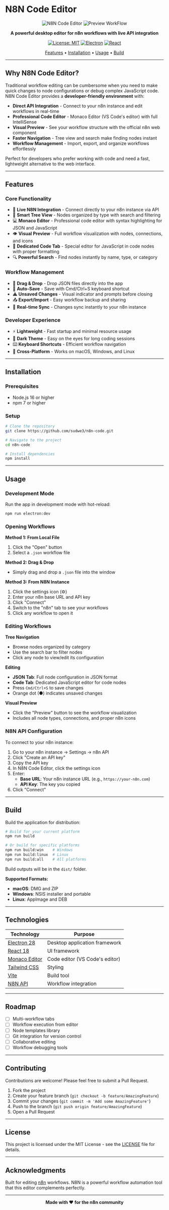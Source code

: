 # N8N Code Editor

<div align="center">

![N8N Code Editor](screenshot.png)
![Preview WorkFlow](preview.png)

**A powerful desktop editor for n8n workflows with live API integration**

[![License: MIT](https://img.shields.io/badge/License-MIT-yellow.svg)](https://opensource.org/licenses/MIT)
[![Electron](https://img.shields.io/badge/Electron-28-blue.svg)](https://www.electronjs.org/)
[![React](https://img.shields.io/badge/React-18-61dafb.svg)](https://reactjs.org/)

[Features](#features) • [Installation](#installation) • [Usage](#usage) • [Build](#build)

</div>

---

## Why N8N Code Editor?

Traditional workflow editing can be cumbersome when you need to make quick changes to node configurations or debug complex JavaScript code. N8N Code Editor provides a **developer-friendly environment** with:

- **Direct API Integration** - Connect to your n8n instance and edit workflows in real-time
- **Professional Code Editor** - Monaco Editor (VS Code's editor) with full IntelliSense
- **Visual Preview** - See your workflow structure with the official n8n web component
- **Faster Navigation** - Tree view and search make finding nodes instant
- **Workflow Management** - Import, export, and organize workflows effortlessly

Perfect for developers who prefer working with code and need a fast, lightweight alternative to the web interface.

---

## Features

### Core Functionality
- 🔗 **Live N8N Integration** - Connect directly to your n8n instance via API
- 🌳 **Smart Tree View** - Nodes organized by type with search and filtering
- 💻 **Monaco Editor** - Professional code editor with syntax highlighting for JSON and JavaScript
- 👁️ **Visual Preview** - Full workflow visualization with nodes, connections, and icons
- 🎯 **Dedicated Code Tab** - Special editor for JavaScript in code nodes with proper formatting
- 🔍 **Powerful Search** - Find nodes instantly by name, type, or category

### Workflow Management
- 📂 **Drag & Drop** - Drop JSON files directly into the app
- 💾 **Auto-Save** - Save with Cmd/Ctrl+S keyboard shortcut
- ⚠️ **Unsaved Changes** - Visual indicator and prompts before closing
- 📤 **Export/Import** - Easy workflow backup and sharing
- 🔄 **Real-time Sync** - Changes sync instantly to your n8n instance

### Developer Experience
- ⚡ **Lightweight** - Fast startup and minimal resource usage
- 🎨 **Dark Theme** - Easy on the eyes for long coding sessions
- ⌨️ **Keyboard Shortcuts** - Efficient workflow navigation
- 🔧 **Cross-Platform** - Works on macOS, Windows, and Linux

---

## Installation

### Prerequisites
- Node.js 16 or higher
- npm 7 or higher

### Setup

```bash
# Clone the repository
git clone https://github.com/sudwe3/n8n-code.git

# Navigate to the project
cd n8n-code

# Install dependencies
npm install
```

---

## Usage

### Development Mode

Run the app in development mode with hot-reload:

```bash
npm run electron:dev
```

### Opening Workflows

**Method 1: From Local File**
1. Click the "Open" button
2. Select a `.json` workflow file

**Method 2: Drag & Drop**
- Simply drag and drop a `.json` file into the window

**Method 3: From N8N Instance**
1. Click the settings icon (⚙️)
2. Enter your n8n base URL and API key
3. Click "Connect"
4. Switch to the "n8n" tab to see your workflows
5. Click any workflow to open it

### Editing Workflows

**Tree Navigation**
- Browse nodes organized by category
- Use the search bar to filter nodes
- Click any node to view/edit its configuration

**Editing**
- **JSON Tab**: Full node configuration in JSON format
- **Code Tab**: Dedicated JavaScript editor for code nodes
- Press `Cmd/Ctrl+S` to save changes
- Orange dot (●) indicates unsaved changes

**Visual Preview**
- Click the "Preview" button to see the workflow visualization
- Includes all node types, connections, and proper n8n icons

### N8N API Configuration

To connect to your n8n instance:

1. Go to your n8n instance → Settings → n8n API
2. Click "Create an API key"
3. Copy the API key
4. In N8N Code Editor, click the settings icon
5. Enter:
   - **Base URL**: Your n8n instance URL (e.g., `https://your-n8n.com`)
   - **API Key**: The key you copied
6. Click "Connect"

---

## Build

Build the application for distribution:

```bash
# Build for your current platform
npm run build

# Or build for specific platforms
npm run build:win    # Windows
npm run build:linux  # Linux
npm run build:all    # All platforms
```

Build outputs will be in the `dist/` folder.

**Supported Formats:**
- **macOS**: DMG and ZIP
- **Windows**: NSIS installer and portable
- **Linux**: AppImage and DEB

---

## Technologies

| Technology | Purpose |
|------------|---------|
| [Electron 28](https://www.electronjs.org/) | Desktop application framework |
| [React 18](https://reactjs.org/) | UI framework |
| [Monaco Editor](https://microsoft.github.io/monaco-editor/) | Code editor (VS Code's editor) |
| [Tailwind CSS](https://tailwindcss.com/) | Styling |
| [Vite](https://vitejs.dev/) | Build tool |
| [N8N API](https://docs.n8n.io/api/) | Workflow integration |

---

## Roadmap

- [ ] Multi-workflow tabs
- [ ] Workflow execution from editor
- [ ] Node templates library
- [ ] Git integration for version control
- [ ] Collaborative editing
- [ ] Workflow debugging tools

---

## Contributing

Contributions are welcome! Please feel free to submit a Pull Request.

1. Fork the project
2. Create your feature branch (`git checkout -b feature/AmazingFeature`)
3. Commit your changes (`git commit -m 'Add some AmazingFeature'`)
4. Push to the branch (`git push origin feature/AmazingFeature`)
5. Open a Pull Request

---

## License

This project is licensed under the MIT License - see the [LICENSE](LICENSE) file for details.

---

## Acknowledgments

Built for editing [n8n](https://n8n.io) workflows. N8N is a powerful workflow automation tool that this editor complements perfectly.

---

<div align="center">

**Made with ❤️ for the n8n community**

</div>

